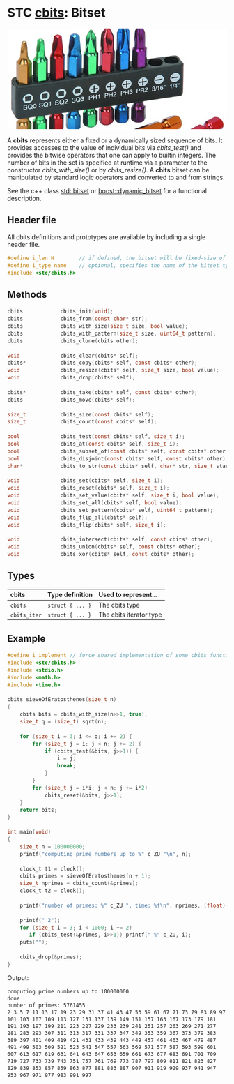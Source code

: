 # STC [cbits](../include/stc/cbits.h): Bitset
![Bitset](pics/bitset.jpg)

A **cbits** represents either a fixed or a dynamically sized sequence of bits. It provides accesses to the value of individual bits via *cbits_test()* and provides the bitwise operators that one can apply to builtin integers. The number of bits in the set is specified at runtime via a parameter to the constructor *cbits_with_size()* or by *cbits_resize()*. A **cbits** bitset can be manipulated by standard logic operators and converted to and from strings.

See the c++ class [std::bitset](https://en.cppreference.com/w/cpp/utility/bitset) or
[boost::dynamic_bitset](https://www.boost.org/doc/libs/release/libs/dynamic_bitset/dynamic_bitset.html)
for a functional description.

## Header file

All cbits definitions and prototypes are available by including a single header file.

```c
#define i_len N        // if defined, the bitset will be fixed-size of N bits on the stack.
#define i_type name    // optional, specifies the name of the bitset type. Default to cbits or cbitsN
#include <stc/cbits.h>
```
## Methods

```c
cbits            cbits_init(void);
cbits            cbits_from(const char* str);
cbits            cbits_with_size(size_t size, bool value);               // size must be <= N if N is defined
cbits            cbits_with_pattern(size_t size, uint64_t pattern); 
cbits            cbits_clone(cbits other);

void             cbits_clear(cbits* self);
cbits*           cbits_copy(cbits* self, const cbits* other);
void             cbits_resize(cbits* self, size_t size, bool value);     // only if i_len is not defined
void             cbits_drop(cbits* self);

cbits*           cbits_take(cbits* self, const cbits* other);            // give other to self
cbits            cbits_move(cbits* self);                                // transfer self to caller

size_t           cbits_size(const cbits* self);
size_t           cbits_count(const cbits* self);                         // count number of bits set

bool             cbits_test(const cbits* self, size_t i);
bool             cbits_at(const cbits* self, size_t i);                  // same as cbits_test()
bool             cbits_subset_of(const cbits* self, const cbits* other); // is set a subset of other?
bool             cbits_disjoint(const cbits* self, const cbits* other);  // no common bits
char*            cbits_to_str(const cbits* self, char* str, size_t start, size_t stop);

void             cbits_set(cbits* self, size_t i);
void             cbits_reset(cbits* self, size_t i);
void             cbits_set_value(cbits* self, size_t i, bool value);
void             cbits_set_all(cbits* self, bool value);
void             cbits_set_pattern(cbits* self, uint64_t pattern);
void             cbits_flip_all(cbits* self);
void             cbits_flip(cbits* self, size_t i);

void             cbits_intersect(cbits* self, const cbits* other);
void             cbits_union(cbits* self, const cbits* other);
void             cbits_xor(cbits* self, const cbits* other);             // set of disjoint bits
```

## Types

| cbits               | Type definition           | Used to represent...         |
|:--------------------|:--------------------------|:-----------------------------|
| `cbits`             | `struct { ... }`          | The cbits type               |
| `cbits_iter`        | `struct { ... }`          | The cbits iterator type      |

## Example
```c
#define i_implement // force shared implementation of some cbits functionn.
#include <stc/cbits.h>
#include <stdio.h>
#include <math.h>
#include <time.h>

cbits sieveOfEratosthenes(size_t n)
{
    cbits bits = cbits_with_size(n>>1, true);
    size_t q = (size_t) sqrt(n);

    for (size_t i = 3; i <= q; i += 2) {
        for (size_t j = i; j < n; j += 2) {
            if (cbits_test(&bits, j>>1)) {
                i = j;
                break;
            }
        }
        for (size_t j = i*i; j < n; j += i*2)
            cbits_reset(&bits, j>>1);
    }
    return bits;
}

int main(void)
{
    size_t n = 100000000;
    printf("computing prime numbers up to %" c_ZU "\n", n);

    clock_t t1 = clock();
    cbits primes = sieveOfEratosthenes(n + 1);
    size_t nprimes = cbits_count(&primes);
    clock_t t2 = clock();

    printf("number of primes: %" c_ZU ", time: %f\n", nprimes, (float)(t2 - t1)/CLOCKS_PER_SEC);

    printf(" 2");
    for (size_t i = 3; i < 1000; i += 2)
       if (cbits_test(&primes, i>>1)) printf(" %" c_ZU, i);
    puts("");

    cbits_drop(&primes);
}
```
Output:
```
computing prime numbers up to 100000000
done
number of primes: 5761455
2 3 5 7 11 13 17 19 23 29 31 37 41 43 47 53 59 61 67 71 73 79 83 89 97 101 103 107 109 113 127 131 137 139 149 151 157 163 167 173 179 181 191 193 197 199 211 223 227 229 233 239 241 251 257 263 269 271 277 281 283 293 307 311 313 317 331 337 347 349 353 359 367 373 379 383 389 397 401 409 419 421 431 433 439 443 449 457 461 463 467 479 487 491 499 503 509 521 523 541 547 557 563 569 571 577 587 593 599 601 607 613 617 619 631 641 643 647 653 659 661 673 677 683 691 701 709 719 727 733 739 743 751 757 761 769 773 787 797 809 811 821 823 827 829 839 853 857 859 863 877 881 883 887 907 911 919 929 937 941 947 953 967 971 977 983 991 997
```
